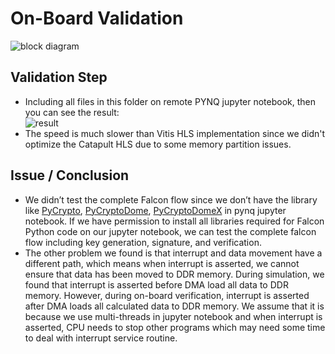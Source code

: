 # On-Board Validation

![block diagram](https://github.com/vic9112/Advance_SOC/assets/137171415/7f406d79-5491-4b37-ac04-8d6374f2131d)

## Validation Step
- Including all files in this folder on remote PYNQ jupyter notebook, then you can see the result: <br>
  ![result](https://github.com/vic9112/Advance_SOC/assets/137171415/1f198b9d-068c-4625-962d-0ca68a95383e)
- The speed is much slower than Vitis HLS implementation since we didn't optimize the Catapult HLS due to some memory partition issues.

## Issue / Conclusion
- We didn’t test the complete Falcon flow since we don’t have the library like [PyCrypto](https://pypi.org/project/pycrypto/), [PyCryptoDome](https://pypi.org/project/pycryptodome/), [PyCryptoDomeX](https://pypi.org/project/pycryptodomex/) in pynq jupyter notebook. If we have permission to install all libraries required for Falcon Python code on our jupyter notebook, we can test the complete falcon flow including key generation, signature, and verification.
- The other problem we found is that interrupt and data movement have a different path, which means when interrupt is asserted, we cannot ensure that data has been moved to DDR memory. During simulation, we found that interrupt is asserted before DMA load all data to DDR memory. However, during on-board verification, interrupt is asserted after DMA loads all calculated data to DDR memory. We assume that it is because we use multi-threads in jupyter notebook and when interrupt is asserted, CPU needs to stop other programs which may need some time to deal with interrupt service routine.

